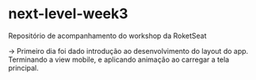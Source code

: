 # next-level-week3

Repositório de acompanhamento do workshop da RoketSeat

-> Primeiro dia foi dado introdução ao desenvolvimento do layout do app. Terminando a view mobile, e aplicando animação ao carregar a tela principal.
